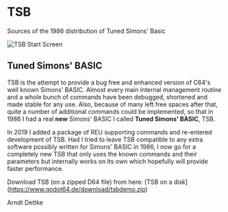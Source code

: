 # TSB
Sources of the 1986 distribution of Tuned Simons' Basic

![TSB Start Screen](https://www.godot64.de/download/tsb_startscreen.gif "TSB Start Screen")

## Tuned Simons' BASIC

TSB is the attempt to provide a bug free and enhanced version of C64's well known Simons' BASIC. Almost
every main internal management routine and a whole bunch of commands have been debugged, shortened and
made stable for any use. Also, because of many left free spaces after that, quite a number of additional
commands could be implemented, so that in 1986 I had a real **new** Simons' BASIC I called **Tuned Simons'
BASIC**, TSB.

In 2019 I added a package of REU supporting commands and re-entered development of TSB. Had I tried to
leave TSB compatible to any extra software possibly written for Simons' BASIC in 1986, I now go for a
completely new TSB that only uses the known commands and their parameters but internally works on its
own which hopefully will provide faster performance.

Download TSB (on a zipped D64 file) from here: [TSB on a disk] (https://www.godot64.de/download/tsbdemo.zip)

Arndt Dettke
